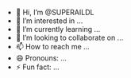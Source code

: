 - 👋 Hi, I’m @SUPERAILDL
- 👀 I’m interested in ...
- 🌱 I’m currently learning ...
- 💞️ I’m looking to collaborate on ...
- 📫 How to reach me ...
- 😄 Pronouns: ...
- ⚡ Fun fact: ...

<!---
SUPERAILDL/SUPERAILDL is a ✨ special ✨ repository because its `README.md` (this file) appears on your GitHub profile.
You can click the Preview link to take a look at your changes.
--->
